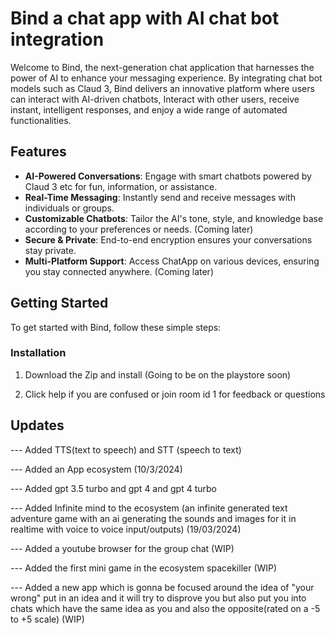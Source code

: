 # Bind a chat app with AI chat bot integration

Welcome to Bind, the next-generation chat application that harnesses the power of AI to enhance your messaging experience. By integrating chat bot models such as Claud 3, Bind delivers an innovative platform where users can interact with AI-driven chatbots, Interact with other users, receive instant, intelligent responses, and enjoy a wide range of automated functionalities.

## Features

- **AI-Powered Conversations**: Engage with smart chatbots powered by Claud 3 etc for fun, information, or assistance.
- **Real-Time Messaging**: Instantly send and receive messages with individuals or groups.
- **Customizable Chatbots**: Tailor the AI's tone, style, and knowledge base according to your preferences or needs. (Coming later)
- **Secure & Private**: End-to-end encryption ensures your conversations stay private.
- **Multi-Platform Support**: Access ChatApp on various devices, ensuring you stay connected anywhere. (Coming later)

## Getting Started

To get started with Bind, follow these simple steps:

### Installation

1. Download the Zip and install (Going to be on the playstore soon)

2. Click help if you are confused or join room id 1 for feedback or questions

## Updates

--- Added TTS(text to speech) and STT (speech to text)

--- Added an App ecosystem (10/3/2024)

--- Added gpt 3.5 turbo and gpt 4 and gpt 4 turbo

--- Added Infinite mind to the ecosystem (an infinite generated text adventure game with an ai generating the sounds and images for it in realtime with voice to voice input/outputs) (19/03/2024)

--- Added a youtube browser for the group chat (WIP)

--- Added the first mini game in the ecosystem spacekiller (WIP)

--- Added a new app which is gonna be focused around the idea of "your wrong" put in an idea and it will try to disprove you but also put you into chats which have the same idea as you and also the opposite(rated on a -5 to +5 scale) (WIP) 
